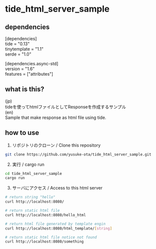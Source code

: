 # tide_html_server_sample

## dependencies

[dependencies]  
tide = "0.13"  
tinytemplate = "1.1"  
serde = "1.0"

[dependencies.async-std]  
version = "1.6"  
features = ["attributes"]

## what is this?

(jp)  
tideを使ってhtmlファイルとしてResponseを作成するサンプル  
(en)  
Sample that make response as html file using tide.

## how to use

1. リポジトリのクローン / Clone this repository
```sh
git clone https://github.com/yusuke-ota/tide_html_server_sample.git
```

2. 実行 / cargo run
```sh
cd tide_html_server_sample
cargo run
```

3. サーバにアクセス / Access to this html server
```sh
# return string "hello"
curl http://localhost:8080/

# return static html file
curl http://localhost:8080/hello_html

# return html file generated by template engin
curl http://localhost:8080/html_template/[string]

# return static html file notice not found
curl http://localhost:8080/something
```
